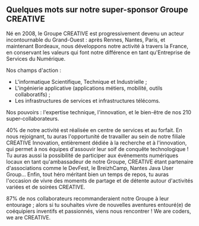 ## Quelques mots sur notre super-sponsor Groupe CREATIVE

Né en 2008, le Groupe CREATIVE est progressivement devenu un acteur incontournable du Grand-Ouest : après Rennes, Nantes, Paris, et maintenant Bordeaux, nous développons notre activité à travers la France, en conservant les valeurs qui font notre différence en tant qu'Entreprise de Services du Numérique. 

Nos champs d'action : 
* L'informatique Scientifique, Technique et Industrielle ;
* L'ingénierie applicative (applications métiers, mobilité, outils collaboratifs) ;
* Les infrastructures de services et infrastructures télécoms.

Nos pouvoirs : l'expertise technique, l'innovation, et le bien-être de nos 210 super-collaborateurs.

40% de notre activité est réalisée en centre de services et au forfait. 
En nous rejoignant, tu auras l'opportunité de travailler au sein de notre filiale CREATIVE Innovation, entièrement dédiée à la recherche et à l'innovation, qui permet à nos équipes d'assouvir leur soif de conquête technologique !
Tu auras aussi la possibilité de participer aux événements numériques locaux en tant qu'ambassadeur de notre Groupe, CREATIVE étant partenaire d'associations comme le DevFest, le BreizhCamp, Nantes Java User Group...
Enfin, tout héro méritant bien un temps de repos, tu auras l'occasion de vivre des moments de partage et de détente autour d'activités variées et de soirées CREATIVE.
 
87% de nos collaborateurs recommanderaient notre Groupe à leur entourage ; alors si tu souhaites vivre de nouvelles aventures entouré(e) de coéquipiers inventifs et passionnés, viens nous rencontrer !
We are coders, we are CREATIVE.